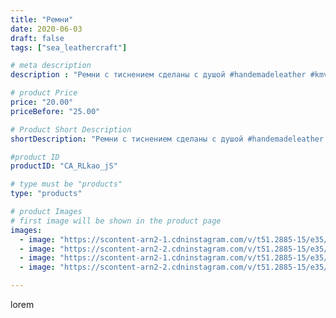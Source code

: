 ```yaml
---
title: "Ремни"
date: 2020-06-03
draft: false
tags: ["sea_leathercraft"]

# meta description
description : "Ремни с тиснением сделаны с душой #handemadeleather #kmv #likecentre #rostov #moskow #сделаноруками #leatherworks #essentyki #pyatigorsk #stavropol #деловомне #"

# product Price
price: "20.00"
priceBefore: "25.00"

# Product Short Description
shortDescription: "Ремни с тиснением сделаны с душой #handemadeleather #kmv #likecentre #rostov #moskow #сделаноруками #leatherworks #essentyki #pyatigorsk #stavropol #деловомне #назаказ #hm #кошелекженский #кошелек #ессентуки #пятигорск #сделанослюбовью #ножны #ремень #тиснениенакоже #сумкаизкожи"

#product ID
productID: "CA_RLkao_jS"

# type must be "products"
type: "products"

# product Images
# first image will be shown in the product page
images:
  - image: "https://scontent-arn2-1.cdninstagram.com/v/t51.2885-15/e35/s1080x1080/101643940_725533108202416_6095899113927316912_n.jpg?_nc_ht=scontent-arn2-1.cdninstagram.com&_nc_cat=104&_nc_ohc=0MCt5Ivt5HYAX9Qi-9i&tp=1&oh=37798ce090bcd29474cf863d06d50bf2&oe=605D943B&ig_cache_key=MjMyMzY1MTQ4ODUwNDY2MDE1Nw%3D%3D.2"
  - image: "https://scontent-arn2-2.cdninstagram.com/v/t51.2885-15/e35/s1080x1080/102377145_2525007121143161_3951451228074437906_n.jpg?_nc_ht=scontent-arn2-2.cdninstagram.com&_nc_cat=105&_nc_ohc=m4uwEoODVBkAX_A6cDU&tp=1&oh=3e3114cb4e18e504c1192bf8fceb50b0&oe=605C6288&ig_cache_key=MjMyMzY1MTQ4ODUyMTUzMzQ1OA%3D%3D.2"
  - image: "https://scontent-arn2-1.cdninstagram.com/v/t51.2885-15/e35/s1080x1080/101830570_179583783500314_5933782225151297404_n.jpg?_nc_ht=scontent-arn2-1.cdninstagram.com&_nc_cat=110&_nc_ohc=xNOsBqAVxUAAX8hGgJU&tp=1&oh=6d689007687887b8269bbd045143a9fa&oe=605A0B4A&ig_cache_key=MjMyMzY1MTQ4ODUxMzI2MTQ2OA%3D%3D.2"
  - image: "https://scontent-arn2-2.cdninstagram.com/v/t51.2885-15/e35/s1080x1080/101557702_311040526555676_555027523165784484_n.jpg?_nc_ht=scontent-arn2-2.cdninstagram.com&_nc_cat=108&_nc_ohc=HEOTsCaIAmgAX_u4Fsw&tp=1&oh=c28e0d9274705b142b536f5fb8b812c5&oe=605A8766&ig_cache_key=MjMyMzY1MTQ4ODUzODI0NzgzNw%3D%3D.2"

---
```

lorem
